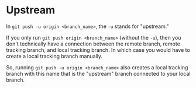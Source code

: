 # Upstream

In `git push -u origin <branch_name>`, the `-u` stands for "upstream."

If you only run `git push origin <branch_name>` (without the `-u`), then you don't technically have a connection between the remote branch, remote tracking branch, and local tracking branch.  In which case you would have to create a local tracking branch manually.

So, running `git push -u origin <branch_name>` also creates a local tracking branch with this name that is the "upstream" branch connected to your local branch.